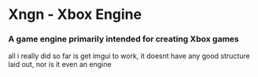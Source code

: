 # Xngn - Xbox Engine
### A game engine primarily intended for creating Xbox games

all i really did so far is get imgui to work, it doesnt have any good structure laid out, nor is it even an engine

